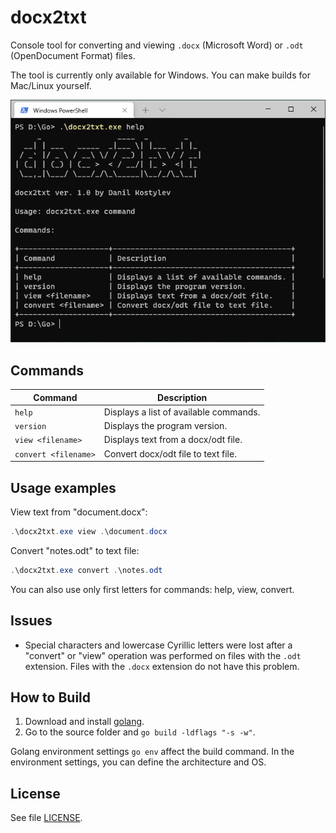 # docx2txt

Console tool for converting and viewing `.docx` (Microsoft Word) or `.odt` (OpenDocument Format) files.

The tool is currently only available for Windows. You can make builds for Mac/Linux yourself.

![docx2txt help image](./help.png)

## Commands

Command | Description
--- | ---
`help` | Displays a list of available commands.
`version` | Displays the program version.
`view <filename>` | Displays text from a docx/odt file.
`convert <filename>` | Convert docx/odt file to text file.

## Usage examples

View text from "document.docx":

```powershell
.\docx2txt.exe view .\document.docx
```

Convert "notes.odt" to text file:

```powershell
.\docx2txt.exe convert .\notes.odt
```

You can also use only first letters for commands: help, view, convert.

## Issues

- Special characters and lowercase Cyrillic letters were lost after a "convert" or "view" operation was performed on files with the `.odt` extension. Files with the `.docx` extension do not have this problem.

## How to Build

1. Download and install [golang](https://go.dev/).
2. Go to the source folder and `go build -ldflags "-s -w"`.

Golang environment settings `go env` affect the build command. In the environment settings, you can define the architecture and OS.

## License

See file [LICENSE](./LICENSE).
